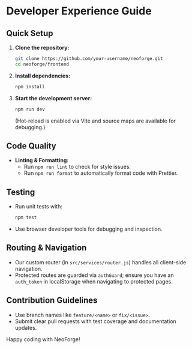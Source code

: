 # Developer Experience Guide

## Quick Setup

1. **Clone the repository:**
   ```bash
   git clone https://github.com/your-username/neoforge.git
   cd neoforge/frontend
   ```
2. **Install dependencies:**
   ```bash
   npm install
   ```
3. **Start the development server:**
   ```bash
   npm run dev
   ```
   (Hot-reload is enabled via Vite and source maps are available for debugging.)

## Code Quality

- **Linting & Formatting:**
  - Run `npm run lint` to check for style issues.
  - Run `npm run format` to automatically format code with Prettier.

## Testing

- Run unit tests with:
  ```bash
  npm test
  ```
- Use browser developer tools for debugging and inspection.

## Routing & Navigation

- Our custom router (in `src/services/router.js`) handles all client-side navigation.
- Protected routes are guarded via `authGuard`; ensure you have an `auth_token` in localStorage when navigating to protected pages.

## Contribution Guidelines

- Use branch names like `feature/<name>` or `fix/<issue>`.
- Submit clear pull requests with test coverage and documentation updates.

Happy coding with NeoForge! 